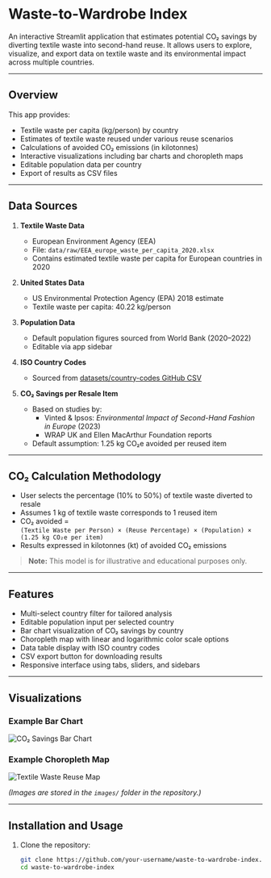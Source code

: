 # Waste-to-Wardrobe Index

An interactive Streamlit application that estimates potential CO₂ savings by diverting textile waste into second-hand reuse. It allows users to explore, visualize, and export data on textile waste and its environmental impact across multiple countries.

---

## Overview

This app provides:

- Textile waste per capita (kg/person) by country  
- Estimates of textile waste reused under various reuse scenarios  
- Calculations of avoided CO₂ emissions (in kilotonnes)  
- Interactive visualizations including bar charts and choropleth maps  
- Editable population data per country  
- Export of results as CSV files  

---

## Data Sources

1. **Textile Waste Data**  
   - European Environment Agency (EEA)  
   - File: `data/raw/EEA_europe_waste_per_capita_2020.xlsx`  
   - Contains estimated textile waste per capita for European countries in 2020

2. **United States Data**  
   - US Environmental Protection Agency (EPA) 2018 estimate  
   - Textile waste per capita: 40.22 kg/person  

3. **Population Data**  
   - Default population figures sourced from World Bank (2020–2022)  
   - Editable via app sidebar  

4. **ISO Country Codes**  
   - Sourced from [datasets/country-codes GitHub CSV](https://github.com/datasets/country-codes)  

5. **CO₂ Savings per Resale Item**  
   - Based on studies by:  
     - Vinted & Ipsos: *Environmental Impact of Second-Hand Fashion in Europe* (2023)  
     - WRAP UK and Ellen MacArthur Foundation reports  
   - Default assumption: 1.25 kg CO₂e avoided per reused item  

---

## CO₂ Calculation Methodology

- User selects the percentage (10% to 50%) of textile waste diverted to resale  
- Assumes 1 kg of textile waste corresponds to 1 reused item  
- CO₂ avoided =  
  `(Textile Waste per Person) × (Reuse Percentage) × (Population) × (1.25 kg CO₂e per item)`  
- Results expressed in kilotonnes (kt) of avoided CO₂ emissions  

> **Note:** This model is for illustrative and educational purposes only.

---

## Features

- Multi-select country filter for tailored analysis  
- Editable population input per selected country  
- Bar chart visualization of CO₂ savings by country  
- Choropleth map with linear and logarithmic color scale options  
- Data table display with ISO country codes  
- CSV export button for downloading results  
- Responsive interface using tabs, sliders, and sidebars  

---

## Visualizations

### Example Bar Chart  
![CO₂ Savings Bar Chart](images/bar_chart_example.png)

### Example Choropleth Map  
![Textile Waste Reuse Map](images/map_example.png)

*(Images are stored in the `images/` folder in the repository.)*

---

## Installation and Usage

1. Clone the repository:  
   ```bash
   git clone https://github.com/your-username/waste-to-wardrobe-index.git
   cd waste-to-wardrobe-index
